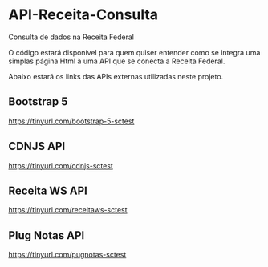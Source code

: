 # API-Receita-Consulta
Consulta de dados na Receita Federal

O código estará disponível para quem quiser entender como se integra uma simplas página Html à uma API que se conecta a Receita Federal.


Abaixo estará os links das APIs externas utilizadas neste projeto.

Bootstrap 5
-----------
https://tinyurl.com/bootstrap-5-sctest

CDNJS API
---------
https://tinyurl.com/cdnjs-sctest

Receita WS API
--------------
https://tinyurl.com/receitaws-sctest

Plug Notas API
--------------
https://tinyurl.com/pugnotas-sctest

